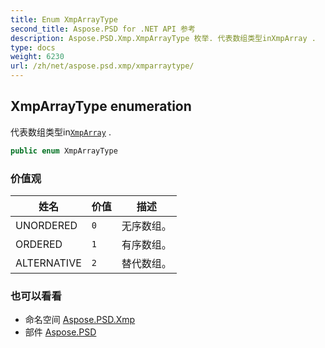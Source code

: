 ```yaml
---
title: Enum XmpArrayType
second_title: Aspose.PSD for .NET API 参考
description: Aspose.PSD.Xmp.XmpArrayType 枚举. 代表数组类型inXmpArray .
type: docs
weight: 6230
url: /zh/net/aspose.psd.xmp/xmparraytype/
---
```

## XmpArrayType enumeration

代表数组类型in[`XmpArray`](../xmparray/) .

```csharp
public enum XmpArrayType
```

### 价值观

| 姓名 | 价值 | 描述 |
| --- | --- | --- |
| UNORDERED | `0` | 无序数组。 |
| ORDERED | `1` | 有序数组。 |
| ALTERNATIVE | `2` | 替代数组。 |

### 也可以看看

* 命名空间 [Aspose.PSD.Xmp](../../aspose.psd.xmp/)
* 部件 [Aspose.PSD](../../)


